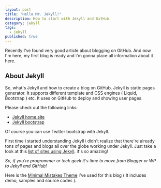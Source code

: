 ```yaml
---
layout: post
title: "Hello Mr. Jekyll!"
description: How to start with Jekyll and GitHub
category: jekyll
tags: 
  - jekyll
published: true
---
```


Recently I've found very good article about blogging on GitHub. And now I'm here, my first blog is ready and I'm gonna place all information about it here.

## About Jekyll

So, what's Jekyll and how to create a blog on GitHub.
Jekyll is static pages generator. It supports different template and CSS engines ( Liquid, Bootstrap ) etc. It uses on GitHub to deploy and showing user pages.

Please check out the following links:

* [Jekyll home site](http://jekyllrb.com)
* [Jekyll bootstrap](http://jekyllbootstrap.com)

Of course you can use Twitter bootstrap with Jekyll.


First time i started understanding Jekyll i didn't realize that there're already tons of pages and blogs all over the globe working under Jekyll. Just take a look at this [list of sites using Jekyll](https://github.com/mojombo/jekyll/wiki/Sites).
It's so amazing!

*So, if you're programmer or tech geek it's time to move from Blogger or  WP to Jekyll and GitHub!*


Here is the [Minimal Mistakes Theme](http://http://mmistakes.github.io/minimal-mistakes)  I've used for this blog ( It includes demo, samples and source codes ).